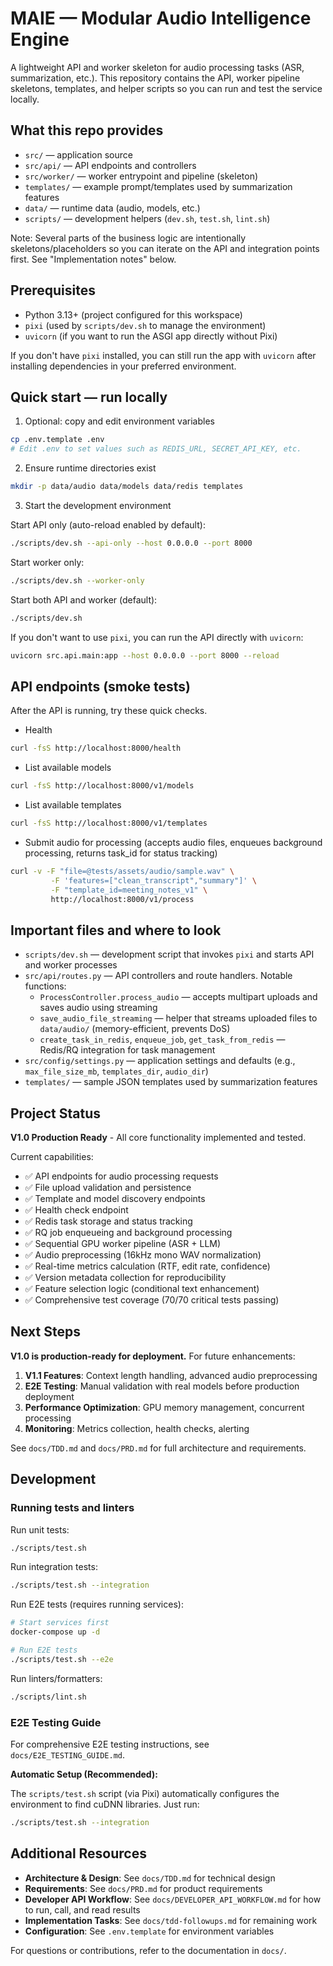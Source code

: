 # MAIE — Modular Audio Intelligence Engine

A lightweight API and worker skeleton for audio processing tasks (ASR, summarization, etc.). This repository contains the API, worker pipeline skeletons, templates, and helper scripts so you can run and test the service locally.

## What this repo provides

- `src/` — application source
- `src/api/` — API endpoints and controllers
- `src/worker/` — worker entrypoint and pipeline (skeleton)
- `templates/` — example prompt/templates used by summarization features
- `data/` — runtime data (audio, models, etc.)
- `scripts/` — development helpers (`dev.sh`, `test.sh`, `lint.sh`)

Note: Several parts of the business logic are intentionally skeletons/placeholders so you can iterate on the API and integration points first. See "Implementation notes" below.

## Prerequisites

- Python 3.13+ (project configured for this workspace)
- `pixi` (used by `scripts/dev.sh` to manage the environment)
- `uvicorn` (if you want to run the ASGI app directly without Pixi)

If you don't have `pixi` installed, you can still run the app with `uvicorn` after installing dependencies in your preferred environment.

## Quick start — run locally

1. Optional: copy and edit environment variables

```bash
cp .env.template .env
# Edit .env to set values such as REDIS_URL, SECRET_API_KEY, etc.
```

2. Ensure runtime directories exist

```bash
mkdir -p data/audio data/models data/redis templates
```

3. Start the development environment

Start API only (auto-reload enabled by default):

```bash
./scripts/dev.sh --api-only --host 0.0.0.0 --port 8000
```

Start worker only:

```bash
./scripts/dev.sh --worker-only
```

Start both API and worker (default):

```bash
./scripts/dev.sh
```

If you don't want to use `pixi`, you can run the API directly with `uvicorn`:

```bash
uvicorn src.api.main:app --host 0.0.0.0 --port 8000 --reload
```

## API endpoints (smoke tests)

After the API is running, try these quick checks.

- Health

```bash
curl -fsS http://localhost:8000/health
```

- List available models

```bash
curl -fsS http://localhost:8000/v1/models
```

- List available templates

```bash
curl -fsS http://localhost:8000/v1/templates
```

- Submit audio for processing (accepts audio files, enqueues background processing, returns task_id for status tracking)

```bash
curl -v -F "file=@tests/assets/audio/sample.wav" \
		 -F 'features=["clean_transcript","summary"]' \
		 -F "template_id=meeting_notes_v1" \
		 http://localhost:8000/v1/process
```

## Important files and where to look

- `scripts/dev.sh` — development script that invokes `pixi` and starts API and worker processes
- `src/api/routes.py` — API controllers and route handlers. Notable functions:
  - `ProcessController.process_audio` — accepts multipart uploads and saves audio using streaming
  - `save_audio_file_streaming` — helper that streams uploaded files to `data/audio/` (memory-efficient, prevents DoS)
  - `create_task_in_redis`, `enqueue_job`, `get_task_from_redis` — Redis/RQ integration for task management
- `src/config/settings.py` — application settings and defaults (e.g., `max_file_size_mb`, `templates_dir`, `audio_dir`)
- `templates/` — sample JSON templates used by summarization features

## Project Status

**V1.0 Production Ready** - All core functionality implemented and tested.

Current capabilities:

- ✅ API endpoints for audio processing requests
- ✅ File upload validation and persistence
- ✅ Template and model discovery endpoints
- ✅ Health check endpoint
- ✅ Redis task storage and status tracking
- ✅ RQ job enqueueing and background processing
- ✅ Sequential GPU worker pipeline (ASR + LLM)
- ✅ Audio preprocessing (16kHz mono WAV normalization)
- ✅ Real-time metrics calculation (RTF, edit rate, confidence)
- ✅ Version metadata collection for reproducibility
- ✅ Feature selection logic (conditional text enhancement)
- ✅ Comprehensive test coverage (70/70 critical tests passing)

## Next Steps

**V1.0 is production-ready for deployment.** For future enhancements:

1. **V1.1 Features**: Context length handling, advanced audio preprocessing
2. **E2E Testing**: Manual validation with real models before production deployment
3. **Performance Optimization**: GPU memory management, concurrent processing
4. **Monitoring**: Metrics collection, health checks, alerting

See `docs/TDD.md` and `docs/PRD.md` for full architecture and requirements.

## Development

### Running tests and linters

Run unit tests:

```bash
./scripts/test.sh
```

Run integration tests:

```bash
./scripts/test.sh --integration
```

Run E2E tests (requires running services):

```bash
# Start services first
docker-compose up -d

# Run E2E tests
./scripts/test.sh --e2e
```

Run linters/formatters:

```bash
./scripts/lint.sh
```

### E2E Testing Guide

For comprehensive E2E testing instructions, see `docs/E2E_TESTING_GUIDE.md`.

**Automatic Setup (Recommended):**

The `scripts/test.sh` script (via Pixi) automatically configures the environment to find cuDNN libraries. Just run:

```bash
./scripts/test.sh --integration
```

## Additional Resources

- **Architecture & Design**: See `docs/TDD.md` for technical design
- **Requirements**: See `docs/PRD.md` for product requirements
- **Developer API Workflow**: See `docs/DEVELOPER_API_WORKFLOW.md` for how to run, call, and read results
- **Implementation Tasks**: See `docs/tdd-followups.md` for remaining work
- **Configuration**: See `.env.template` for environment variables

For questions or contributions, refer to the documentation in `docs/`.
